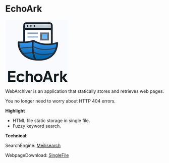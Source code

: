 # EchoArk
![](./images/GitHub_README.png)

WebArchiver is an application that statically stores and retrieves web pages.

You no longer need to worry about HTTP 404 errors.



**Highlight**

- HTML file static storage in single file.
- Fuzzy keyword search.

**Technical**:

SearchEngine: [Meilisearch](https://github.com/meilisearch/meilisearch)

WebpageDownload: [SingleFile](https://github.com/gildas-lormeau/SingleFile)





